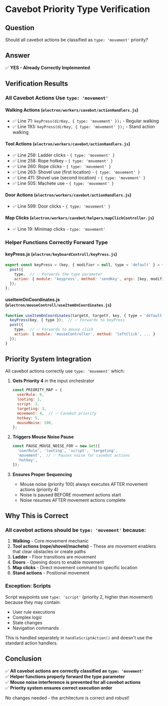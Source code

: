 # Cavebot Priority Type Verification

## Question
Should all cavebot actions be classified as `type: 'movement'` priority?

## Answer
✅ **YES - Already Correctly Implemented**

## Verification Results

### All Cavebot Actions Use `type: 'movement'`

#### **Walking Actions** (`electron/workers/cavebot/actionHandlers.js`)
- ✅ Line 71: `keyPress(dirKey, { type: 'movement' });` - Regular walking
- ✅ Line 193: `keyPress(dirKey, { type: 'movement' });` - Stand action walking

#### **Tool Actions** (`electron/workers/cavebot/actionHandlers.js`)
- ✅ Line 256: Ladder clicks - `{ type: 'movement' }`
- ✅ Line 258: Rope hotkey - `{ type: 'movement' }`
- ✅ Line 260: Rope clicks - `{ type: 'movement' }`
- ✅ Line 263: Shovel use (first location) - `{ type: 'movement' }`
- ✅ Line 411: Shovel use (second location) - `{ type: 'movement' }`
- ✅ Line 505: Machete use - `{ type: 'movement' }`

#### **Door Actions** (`electron/workers/cavebot/actionHandlers.js`)
- ✅ Line 599: Door clicks - `{ type: 'movement' }`

#### **Map Clicks** (`electron/workers/cavebot/helpers/mapClickController.js`)
- ✅ Line 19: Minimap clicks - `type: 'movement'`

### Helper Functions Correctly Forward Type

#### **keyPress.js** (`electron/keyboardControll/keyPress.js`)
```javascript
export const keyPress = (key, { modifier = null, type = 'default' } = {}) => {
  post({
    type,  // ✅ Forwards the type parameter
    action: { module: 'keypress', method: 'sendKey', args: [key, modifier] }
  });
};
```

#### **useItemOnCoordinates.js** (`electron/mouseControll/useItemOnCoordinates.js`)
```javascript
function useItemOnCoordinates(targetX, targetY, key, { type = 'default', maxDuration = 150 } = {}) {
  keyPress(key, { type });  // ✅ Forwards to keyPress
  post({
    type,  // ✅ Forwards to mouse click
    action: { module: 'mouseController', method: 'leftClick', ... }
  });
}
```

## Priority System Integration

All cavebot actions correctly use `type: 'movement'` which:

1. **Gets Priority 4** in the input orchestrator
   ```javascript
   const PRIORITY_MAP = {
     userRule: 0,
     looting: 1,
     script: 2,
     targeting: 3,
     movement: 4,  // ✅ Cavebot priority
     hotkey: 5,
     mouseNoise: 100,
   };
   ```

2. **Triggers Mouse Noise Pause**
   ```javascript
   const PAUSE_MOUSE_NOISE_FOR = new Set([
     'userRule', 'looting', 'script', 'targeting',
     'movement',  // ✅ Pauses noise for cavebot actions
     'hotkey',
   ]);
   ```

3. **Ensures Proper Sequencing**
   - Mouse noise (priority 100) always executes AFTER movement actions (priority 4)
   - Noise is paused BEFORE movement actions start
   - Noise resumes AFTER movement actions complete

## Why This is Correct

### All cavebot actions should be `type: 'movement'` because:

1. **Walking** - Core movement mechanic
2. **Tool actions (rope/shovel/machete)** - These are movement enablers that clear obstacles or create paths
3. **Ladder** - Floor transitions are movement
4. **Doors** - Opening doors to enable movement
5. **Map clicks** - Direct movement command to specific location
6. **Stand actions** - Positional movement

### Exception: Scripts
Script waypoints use `type: 'script'` (priority 2, higher than movement) because they may contain:
- User rule executions
- Complex logic
- State changes
- Navigation commands

This is handled separately in `handleScriptAction()` and doesn't use the standard action handlers.

## Conclusion

✅ **All cavebot actions are correctly classified as `type: 'movement'`**  
✅ **Helper functions properly forward the type parameter**  
✅ **Mouse noise interference is prevented for all cavebot actions**  
✅ **Priority system ensures correct execution order**

No changes needed - the architecture is correct and robust!
